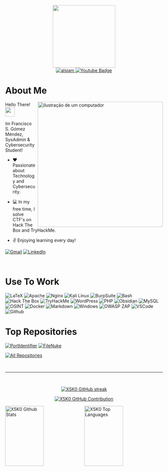 <div id="header" align="center">
  <img src="https://media1.giphy.com/media/v1.Y2lkPTc5MGI3NjExbnB0d2FwbnUwdnQzdHk5c3IxejljZXIxaDBsYXNzbDR3cHk4NnZ2bSZlcD12MV9pbnRlcm5hbF9naWZfYnlfaWQmY3Q9cw/WFZvB7VIXBgiz3oDXE/giphy.gif" width="200"/>
</div>

<div align="center">

 <a href="https://www.linkedin.com/in/franciscosenengomezmendez/" target="_blank">
  <img src="https://img.shields.io/badge/LinkedIn-0077B5?style=for-the-badge&logo=linkedin&logoColor=white" alt="alsiam"/>
 </a>
<a href="https://www.youtube.com/@franciscosenengomezmendez3998" target="_blank">
    <img src="https://img.shields.io/badge/YouTube-red?style=for-the-badge&logo=youtube&logoColor=white" alt="Youtube Badge"/>
  </a>
  

</div>

# About Me
<img src="https://raw.githubusercontent.com/MicaelliMedeiros/micaellimedeiros/master/image/computer-illustration.png" alt="ilustração de um computador" min-width="400px" max-width="400px" width="400px" align="right">

<p align="left"> 
  Hello There! <img src="https://media.giphy.com/media/hvRJCLFzcasrR4ia7z/giphy.gif" width="30px"/>
  
  Im Francisco S. Gómez Méndez, SysAdmin & Cybersecurity Student!
</p>

- :heart: Passionate about Technology and Cybersecurity.

- :computer: In my free time, I solve CTF's on Hack The Box and TryHackMe.

- :v: Enjoying learning every day!

<p align="left">
  <a href="mailto:xeskodg1997@gmail.com" title="Gmail">
  <img src="https://img.shields.io/badge/-Gmail-FF0000?style=flat-square&labelColor=FF0000&logo=gmail&logoColor=white&link=LINK-DO-SEU-GMAIL" alt="Gmail"/></a>
  <a href="https://www.linkedin.com/in/franciscosenengomezmendez/" title="LinkedIn">
  <img src="https://img.shields.io/badge/-Linkedin-0e76a8?style=flat-square&logo=Linkedin&logoColor=white&link=LINK-DO-SEU-LINKEDIN" alt="LinkedIn"/></a>
  
</p>
<br>

# Use To Work

![LaTeX](https://img.shields.io/badge/LaTeX-blue?style=for-the-badge&logo=appveyor&labelColor=black)
![Apache](https://img.shields.io/badge/apache-orange?style=for-the-badge&logo=apache&labelColor=black)
![Nginx](https://img.shields.io/badge/nginx-3C873A?style=for-the-badge&logo=nginx&labelColor=black)
![Kali Linux](https://img.shields.io/badge/Kali%20Linux-20232A?style=for-the-badge&logo=kalilinux&labelColor=20232A)
![BurpSuite](https://img.shields.io/badge/Burp%20Suite-FF6633?style=for-the-badge&logo=burpsuite&labelColor=black)
![Bash](https://img.shields.io/badge/Bash-black?style=for-the-badge&logo=gnubash&logoColor=white&labelColor=black)
![Hack The Box](https://img.shields.io/badge/Hack%20The%20Box-%239FEF00?style=for-the-badge&logo=hackthebox&labelColor=black)
![TryHackMe](https://img.shields.io/badge/TryHackMe-%23212C42?style=for-the-badge&logo=tryhackme&labelColor=black)
![WordPress](https://img.shields.io/badge/WordPress-%2321759B?style=for-the-badge&logo=wordpress&labelColor=black)
![PHP](https://img.shields.io/badge/PHP-CC6699?style=for-the-badge&logo=php&logoColor=white&labelColor=CC6699)
![Obsidian](https://img.shields.io/badge/Obsidian-%237C3AED?style=for-the-badge&logo=obsidian&logoColor=white&labelColor=black)
![MySQL](https://img.shields.io/badge/MySQL-092749?style=for-the-badge&logo=mysql&logoColor=white&labelColor=black)
![OSINT](https://img.shields.io/badge/OSINT-563D7C?style=for-the-badge&logo=googlemaps&logoColor=white&labelColor=black)
![Docker](https://img.shields.io/badge/Docker-%232496ED?style=for-the-badge&logo=docker&logoColor=white&labelColor=black)
![Markdown](https://img.shields.io/badge/Markdown-000000?style=for-the-badge&logo=markdown&logoColor=white)
![Windows](https://img.shields.io/badge/Windows-593D88?style=for-the-badge&logo=windows&logoColor=white&labelColor=593D88)
![OWASP ZAP](https://img.shields.io/badge/OWASP%20ZAP-FF4154?style=for-the-badge&logo=zap&logoColor=white&labelColor=black)
![VSCode](https://img.shields.io/badge/Visual_Studio-0078d7?style=for-the-badge&logo=visual%20studio&logoColor=white)
![Github](https://img.shields.io/badge/github-F05032?style=for-the-badge&logo=github&logoColor=white)

# Top Repositories
[![PortIdentifier](https://github-readme-stats.vercel.app/api/pin/?username=X5K0&repo=PortIdentifier&border_color=7F3FBF&bg_color=0D1117&title_color=C9D1D9&text_color=8B949E&icon_color=7F3FBF)](https://github.com/X5K0/PortIdentifier)
[![FileNuke](https://github-readme-stats.vercel.app/api/pin/?username=X5K0&repo=fileNuke&border_color=7F3FBF&bg_color=0D1117&title_color=C9D1D9&text_color=8B949E&icon_color=7F3FBF)](https://github.com/X5K0/FileNuke)
<p align="left">
  <a href="https://github.com/X5K0?tab=repositories" target="_blank"><img alt="All Repositories" title="All Repositories" src="https://img.shields.io/badge/-All%20Repos-2962FF?style=for-the-badge&logo=koding&logoColor=white"/></a>
</p>

<br/>
<hr/>
<br/>

<p align="center">
  <a href="https://github.com/X5K0">
    <img src="https://github-readme-streak-stats.herokuapp.com/?user=X5K0&theme=radical&border=7F3FBF&background=0D1117" alt="X5K0 GitHub streak"/>
  </a>
</p>

<p align="center">
  <a href="https://github.com/X5K0">
    <img src="https://github-profile-summary-cards.vercel.app/api/cards/profile-details?username=X5K0&theme=radical" alt="X5K0 GitHub Contribution"/>
  </a>
</p>

<a> 
    <a href="https://github.com/X5K0"><img alt="X5K0 Github Stats" src="https://denvercoder1-github-readme-stats.vercel.app/api?username=X5K0&show_icons=true&count_private=true&theme=react&border_color=7F3FBF&bg_color=0D1117&title_color=F85D7F&icon_color=F8D866" height="192px" width="49.5%"/></a>
  <a href="https://github.com/X5K0"><img alt="X5K0 Top Languages" src="https://denvercoder1-github-readme-stats.vercel.app/api/top-langs/?username=X5K0&langs_count=8&layout=compact&theme=react&border_color=7F3FBF&bg_color=0D1117&title_color=F85D7F&icon_color=F8D866" height="192px" width="49.5%"/></a>
  <br/>
</a>

